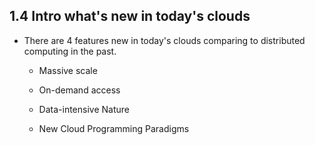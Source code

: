 ## 1.4 Intro what's new in today's clouds


- There are 4 features new in today's clouds comparing to  distributed computing in the past.

  - Massive scale

  - On-demand access

  - Data-intensive Nature

  - New Cloud Programming Paradigms
